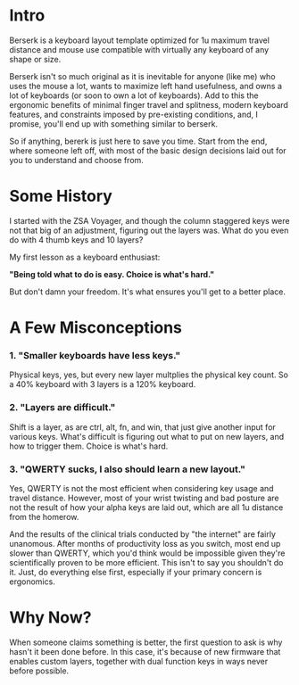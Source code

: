 # Intro
Berserk is a keyboard layout template optimized for 1u maximum travel distance and mouse use compatible with virtually any keyboard of any shape or size.

Berserk isn't so much original as it is inevitable for anyone (like me) who uses the mouse a lot, wants to maximize left hand usefulness, and owns a lot of keyboards (or soon to own a lot of keyboards). Add to this the ergonomic benefits of minimal finger travel and splitness, modern keyboard features, and constraints imposed by pre-existing conditions, and, I promise, you'll end up with something similar to berserk.

So if anything, bererk is just here to save you time. Start from the end, where someone left off, with most of the basic design decisions laid out for you to understand and choose from.


# Some History

I started with the ZSA Voyager, and though the column staggered keys were not that big of an adjustment, figuring out the layers was. What do you even do with 4 thumb keys and 10 layers?

My first lesson as a keyboard enthusiast:

**"Being told what to do is easy. Choice is what's hard."**

But don't damn your freedom. It's what ensures you'll get to a better place.


# A Few Misconceptions

### 1. "Smaller keyboards have less keys."

Physical keys, yes, but every new layer multplies the physical key count. So a 40% keyboard with 3 layers is a 120% keyboard.
   
### 2. "Layers are difficult."

Shift is a layer, as are ctrl, alt, fn, and win, that just give another input for various keys. What's difficult is figuring out what to put on new layers, and how to trigger them. Choice is what's hard.

### 3. "QWERTY sucks, I also should learn a new layout."

Yes, QWERTY is not the most efficient when considering key usage and travel distance. However, most of your wrist twisting and bad posture are not the result of how your alpha keys are laid out, which are all 1u distance from the homerow. 

And the results of the clinical trials conducted by "the internet" are fairly unanomous. After months of productivity loss as you switch, most end up slower than QWERTY, which you'd think would be impossible given they're scientifically proven to be more efficient. This isn't to say you shouldn't do it. Just, do everything else first, especially if your primary concern is ergonomics.


# Why Now?

When someone claims something is better, the first question to ask is why hasn't it been done before. In this case, it's because of new firmware that enables custom layers, together with dual function keys in ways never before possible.






